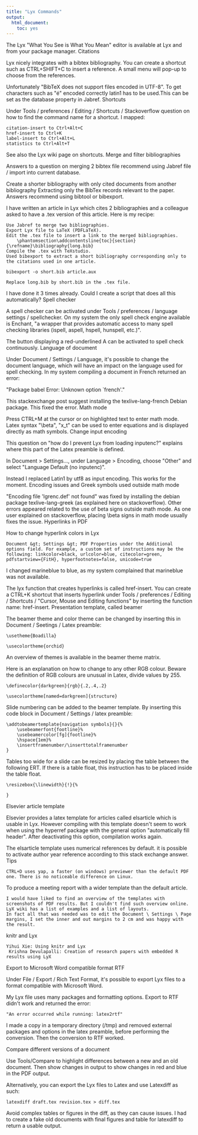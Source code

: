 ```yaml
---
title: "Lyx Commands"
output: 
  html_document: 
    toc: yes
---
```



The Lyx "What You See is What You Mean" editor is available at Lyx and from your package manager.
Citations

Lyx nicely integrates with a bibtex bibliography. You can create a shortcut such as CTRL+SHIFT+C to insert a reference. A small menu will pop-up to choose from the references.


Unfortunately  "BibTeX does not support files encoded in UTF-8". To get characters such as "é" encoded correctly latin1 has to be used.This can be set as the database property in Jabref.
Shortcuts

Under Tools / preferences / Editing / Shortcuts /  Stackoverflow question on how to find the command name for a shortcut. I mapped:

    citation-insert to Ctrl+Alt+C 
    href-insert to Ctrl+K
    label-insert to Ctrl+Alt+L
    statistics to Ctrl+Alt+T

See also the Lyx wiki page on shortcuts.
Merge and filter bibliographies 

Answers to a question on merging 2 bibtex file recommend using Jabref file / import into current database.


Create a shorter bibliography with only cited documents from another bibliography Extracting only the BibTex records relevant to the paper. Answers recommend using bibtool or bibexport.


I have written an article in Lyx which cites 2 bibliographies and a colleague asked to have a .tex version of this article. Here is my recipe:

    Use Jabref to merge two bibliographies. 
    Export Lyx file to LaTeX (PDFLaTeX).
    Edit the .tex file to insert a link to the merged bibliographies. 
        \phantomsection\addcontentsline{toc}{section}{\refname}\bibliography{long.bib} 
    Compile the .tex with TeXstudio. 
    Used bibexport to extract a short bibliography corresponding only to the citations used in one article.

    bibexport -o short.bib article.aux 

    Replace long.bib by short.bib in the .tex file.

I have done it 3 times already. Could I create a script that does all this automatically?
Spell checker

A spell checker can be activated under Tools / preferences / language settings / spellchecker. On my system the only spell check engine available is Enchant, "a wrapper that provides automatic access to many spell checking libraries (ispell, aspell, hspell, hunspell, etc.)".


The button displaying a red-underlined A can be activated to spell check continuously.
Language of document

Under Document / Settings / Language, it's possible to change the document language, which will have an impact on the language used for spell checking. In my system compiling a document in French returned an error:

"Package babel Error: Unknown option `french'."

This stackexchange post suggest installing the texlive-lang-french Debian package. This fixed the error.
Math mode

Press CTRL+M at the cursor or on highlighted text to enter math mode. Latex syntax "\beta", "x_t" can be used to enter equations and is displayed directly as math symbols.
Change input encoding

This question on "how do I prevent  Lyx from loading inputenc?" explains where this part of the Latex preamble is defined.

In Document &gt; Settings..., under Language &gt; Encoding, choose "Other" and select "Language Default (no inputenc)".


Instead I replaced Latin1 by utf8 as input encoding. This works for the moment.
Encoding issues and Greek symbols used outside math mode

"Encoding file 'lgrenc.def' not found"  was fixed by installing the debian package texlive-lang-greek (as explained here on stackoverflow). Other errors appeared related to the use of beta signs outside math mode. As one user explained on stackoverflow, placing \beta signs in math mode usually fixes the issue.
Hyperlinks in PDF

How to change hyperlink colors in Lyx

    Document &gt; Settings &gt; PDF Properties under the Additional options field. For example, a custom set of instructions may be the following: linkcolor=black, urlcolor=blue, citecolor=green, pdfstartview={FitH}, hyperfootnotes=false, unicode=true  

I changed marineblue to blue, as my system complained that marineblue was not available.


The lyx function that creates hyperlinks is called href-insert. You can create a CTRL+K shortcut that inserts hyperlink under Tools / preferences / Editing / Shortcuts / "Cursor, Mouse and Editing functions" by inserting the function name: href-insert.
Presentation template, called beamer

The beamer theme and color theme can be changed by inserting this in Document / Seetings / Latex preamble:

    \usetheme{Boadilla}

    \usecolortheme{orchid}

An overview of themes is available in the beamer theme matrix.

Here is an explanation on how to change to any other RGB colour. Beware the definition of RGB colours are unusual in Latex, divide values by 255.

    \definecolor{darkgreen}{rgb}{.2,.4,.2}

    \usecolortheme[named=darkgreen]{structure}


Slide numbering can be added to the beamer template. By inserting this code block in Document / Settings / latex preamble:

    \addtobeamertemplate{navigation symbols}{}{%
        \usebeamerfont{footline}%
        \usebeamercolor[fg]{footline}%
        \hspace{1em}%
        \insertframenumber/\inserttotalframenumber
    }

Tables too wide for a slide can be resized by placing the table between the following ERT. If there is a table float, this instruction has to be placed inside the table float.

    \resizebox{\linewidth}{!}{%

    } 

 Elsevier article template

Elsevier provides a latex template for articles called elsarticle which is usable in Lyx. However compiling with this template doesn't seem to work when using the hyperref package with the general option "automatically fill header". After deactivating this option, compilation works again.


The elsarticle template uses numerical references by default. it is possible to activate author year reference according to this stack exchange answer.
 Tips

    CTRL+D uses yap, a faster (on windows) previewer than the default PDF one. There is no noticeable difference on Linux.


To produce a meeting report with a wider template than the default article.

    I would have liked to find an overview of the templates with screenshots of PDF results. But I couldn't find such overview online. LyX wiki has a list of examples and a list of layouts. 
    In fact all that was needed was to edit the Document \ Settings \ Page margins, I set the inner and out margins to 2 cm and was happy with the result.

knitr and Lyx

    Yihui Xie: Using knitr and Lyx
     Krishna Devulapalli: Creation of research papers with embedded R results using LyX

Export to Microsoft Word compatible format RTF

Under File / Export / Rich Text Format, it's possible to export Lyx files to a format compatible with Microsoft Word.

My Lyx file uses many packages and formatting options. Export to RTF didn't work and returned the error:

    "An error occurred while running: latex2rtf" 

I made a copy in a temporary directory (/tmp) and removed external packages and options in the latex preamble, before performing the conversion. Then the conversion to RTF worked.


Compare different versions of a document

Use Tools/Compare to highlight differences between a new and an old document. Then show changes in output to show changes in red and blue in the PDF output.

Alternatively, you can export the Lyx files to Latex and use Latexdiff as such:

    latexdiff draft.tex revision.tex > diff.tex

Avoid complex tables or figures in the diff, as they can cause issues. I had to create a fake old documents with final figures and table for latexdiff to return a usable output.


